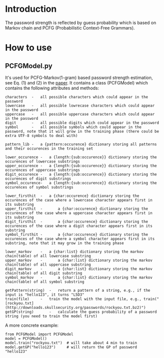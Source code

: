 # Introduction 
The password strength is reflected by guess probability which is based on Markov chain and PCFG (Probabilistic Context-Free Grammars).

# How to use

## PCFGModel.py

It's used for PCFG-Markov(1-gram) based password strength estimation, see Eq. (1) and (2) in the [paper](http://www.cse.psu.edu/~trj1/papers/acsac13.pdf). It contains a class (PCFGModel) which contains the following attributes and methods:

	characters	-	all possible characters which could appear in the password
	lowercase 	- 	all possible lowrecase characters which could appear in the password
	uppercase 	- 	all possible uppercase characters which could appear in the password
	digit		-	all possible digits which could appear in the password
	symbol 		- 	all possible symbols which could appear in the password, note that it will grow in the training phase (there could be extra UTF-8 symbols to deal with)
	
	pattern_lib	- 	a {pattern:occurence} dictionary storing all patterns and their occurences in the training set
	
	lower_occurence	-	a {length:{sub:occurence}} dictionary storing the occurences of lowercase substrings
	upper_occurence	- 	a {length:{sub:occurence}} dictionary storing the occurences of uppercase substrings
	digit_occurence	- 	a {length:{sub:occurence}} dictionary storing the occurences of digit substrings
	symbol_occurence-	a {length:{sub:occurence}} dictionary storing the occurences of symbol substrings
	
	lower_firsthit	- 	a {char:occurence} dictionary storing the occurences of the case where a lowercase character appears first in its substring
	upper_firsthit  -       a {char:occurence} dictionary storing the occurences of the case where a uppercase character appears first in its substring
	digit_firsthit  -       a {char:occurence} dictionary storing the occurences of the case where a digit character appears first in its substring
	symbol_firsthit -       a {char:occurence} dictionary storing the occurences of the case where a symbol character appears first in its substring, note that it may grow in the training phase
	
	lower_markov 	-	a {char:list} dictionary storing the markov chain(table) of all lowercase substring
	upper_markov    -       a {char:list} dictionary storing the markov chain(table) of all uppercase substring
	digit_markov    -       a {char:list} dictionary storing the markov chain(table) of all digit substring
	symbol_markov   -       a {char:list} dictionary storing the markov chain(table) of all symbol substring
	
	getPattern(string)	- 	return a pattern of a string, e.g., if the input is "hello123", it turns "L5D3"
	train(file)		- 	train the model with the input file, e.g., train("[rockyou.txt](http://downloads.skullsecurity.org/passwords/rockyou.txt.bz2)")
	getGP(string)		-	calculate the guess probability of a password string (you need to train the model first) 	

A more concrete example:

	from PCFGModel import PCFGModel
	model = PCFGModel()
	model.train("rockyou.txt")	# will take about 4 min to train
	model.getGP("hello123")		# will return the GP of password "hello123"
